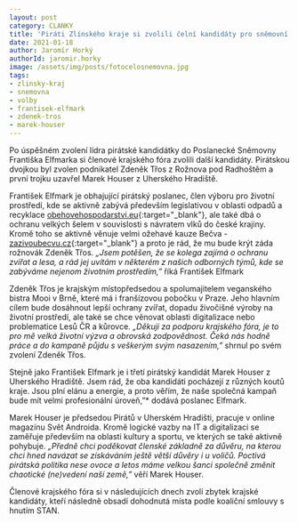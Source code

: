 ```yaml
---
layout: post
category: CLANKY
title: 'Piráti Zlínského kraje si zvolili čelní kandidáty pro sněmovní volby'
date: 2021-01-18
author: Jaromír Horký
authorId: jaromir.horky
image: /assets/img/posts/fotocelosnemovna.jpg
tags: 
- zlinsky-kraj
- snemovna
- volby
- frantisek-elfmark
- zdenek-tros
- marek-houser
---
```


Po úspěšném zvolení lídra pirátské kandidátky do Poslanecké Sněmovny Františka Elfmarka si členové krajského fóra zvolili další kandidáty. Pirátskou dvojkou byl zvolen podnikatel Zdeněk Třos z Rožnova pod Radhoštěm a první trojku uzavřel Marek Houser z Uherského Hradiště.

František Elfmark  je obhajující pirátský poslanec, člen výboru pro životní prostředí, kde se aktivně zabývá především  legislativou v oblasti odpadů a recyklace [obehovehospodarstvi.eu](https://www.obehovehospodarstvi.eu){:target="_blank"}, ale také dbá o ochranu velkých šelem v souvislosti s návratem vlků do české krajiny. Kromě toho se aktivně věnuje velmi ožehavé kauze Bečva - [zazivoubecvu.cz](https://zazivoubecvu.cz){:target="_blank"} a proto je rád, že mu bude krýt záda rožnovák Zdeněk Třos. *„Jsem potěšen, že se kolega zajímá o ochranu zvířat a lesa, a rád jej uvítám v některém z našich odborných týmů, kde se zabýváme nejenom životním prostředím,”* říká František Elfmark

Zdeněk Třos je krajským místopředsedou a spolumajitelem veganského bistra Mooi v Brně, které má i franšízovou pobočku v Praze. Jeho hlavním cílem bude dosáhnout lepší ochrany zvířat, dopadu živočišné výroby na životní prostředí, ale také se chce věnovat oblasti digitalizace nebo problematice Lesů ČR a kůrovce. *„Děkuji za podporu krajského fóra, je to pro mě velká životní výzva a obrovská zodpovědnost. Čeká nás hodně práce a do kampaně půjdu s veškerým svým nasazením,”* shrnul po svém zvolení Zdeněk Třos.

Stejně jako František Elfmark je i třetí pirátský kandidát Marek Houser z Uherského Hradiště. Jsem rád, že oba kandidáti pocházejí z různých koutů kraje. Jsou plní elánu a energie, a proto věřím, že naše společná kampaň bude mít velmi profesionální úroveň,”* dodává poslanec Elfmark.

Marek Houser je předsedou Pirátů v Uherském Hradišti, pracuje v online magazínu Svět Androida. Kromě logické vazby na IT a digitalizaci se zaměřuje především na oblasti kultury a sportu, ve kterých se také aktivně pohybuje. *„Předně chci poděkovat členské základně za důvěru, na kterou chci hned navázat se získáváním ještě větší důvěry i u voličů. Poctivá pirátská politika nese ovoce a letos máme velkou šanci společně změnit chaotické (ne)vedení naší země,”* věří Marek Houser.

Členové krajského fóra si v následujících dnech zvolí zbytek krajské kandidáty, kteří následně obsadí dohodnutá místa podle koaliční smlouvy s hnutím STAN.
